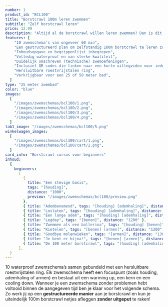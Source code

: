 ```yaml
---
number: 1
product_id: "BCL100"
title: "Borstcrawl 100m leren zwemmen"
subtitle: "Zelf borstcrawl leren"
price: 12.99
description: "Altijd al de borstcrawl willen leren zwemmen? Dan is dit je kans! Door middel van 10 opbouwende zwemschema’s van ieder 60 minuten kun je zelfstandig werken aan de basiselementen van de borstcrawl. Zo leer jij een 100m borstcrawl zwemmen met de juiste basistechniek. De schema's zijn volledig waterproof zodat jij er onbeperkt mee kunt zwemmen."
features: [
    "10 zwemschema’s van ongeveer 60 min",
    "Een gestructureerd plan om zelfstandig 100m borstcrawl te leren zwemmen",
    "Inhoudsopgave en begrippenlijst inbegrepen",
    "Volledig waterproof en van sterke kwaliteit",
    "Duidelijk omschreven (technische) zwemoefeningen",
    "Inclusief QR codes die linken naar een korte uitlegvideo voor iedere training",
    "Hersluitbare roestvrijstalen ring",
    "Verkrijgbaar voor een 25 of 50 meter bad",
  ]
type: "25 meter zwembad"
color: "blue"
images:
  [
    "/images/zwemschemas/bcl100/1.png",
    "/images/zwemschemas/bcl100/2.png",
    "/images/zwemschemas/bcl100/3.png",
    "/images/zwemschemas/bcl100/4.png",
  ]
tab1_image: "/images/zwemschemas/bcl100/5.png"
winkelwagen_images:
  [
    "/images/zwemschemas/bcl100/cart/1.png",
    "/images/zwemschemas/bcl100/cart/2.png",
  ]
card_info: "Borstcrawl cursus voor beginners"
inhoud:
  {
    beginners:
      [
        {
          title: "Een stevige basis",
          tags: "[houding]",
          distance: "1000",
          preview: "/images/zwemschemas/bcl100/preview.png"
        },
        { title: "Adembenemend", tags: "[houding] [ademhaling]", distance: "1000" },
        { title: "Loslaten", tags: "[houding] [ademhaling]", distance: "1100" },
        { title: "Een lange adem", tags: "[houding] [ademhaling]", distance: "1200" },
        { title: "Legday", tags: "[benen]", distance: "1200" },
        { title: "Zwemmen als een ballerina", tags: "[houding] [benen]", distance: "1250" },
        { title: "Kietelen", tags: "[benen] [armen]", distance: "1200" },
        { title: "Goodbye molenwieken", tags: "[armen]", distance: "1300" },
        { title: "Je bent er bijna!", tags: "[benen] [armen]", distance: "1400" },
        { title: "De 100 meter borstcrawl", tags: "[houding] [ademhaling] [benen] [armen]", distance: "1500" },
      ],
  }
---
```


10 waterproof zwemschema’s samen gebundeld met een hersluitbare roestvrijstalen ring. Elk zwemschema heeft een focuspunt (zoals houding, ademhaling of armen) en bestaat uit een warming up, een kern en een cooling down. Wanneer je een zwemschema zonder problemen hebt voltooid binnen de aangegeven tijd ben je klaar voor het volgende schema. Zo werk jij op een **gestructureerde manier** aan je borstcrawl en kun je uiteindelijk 100m borstcrawl netjes afleggen **zonder uitgeput** te raken!
